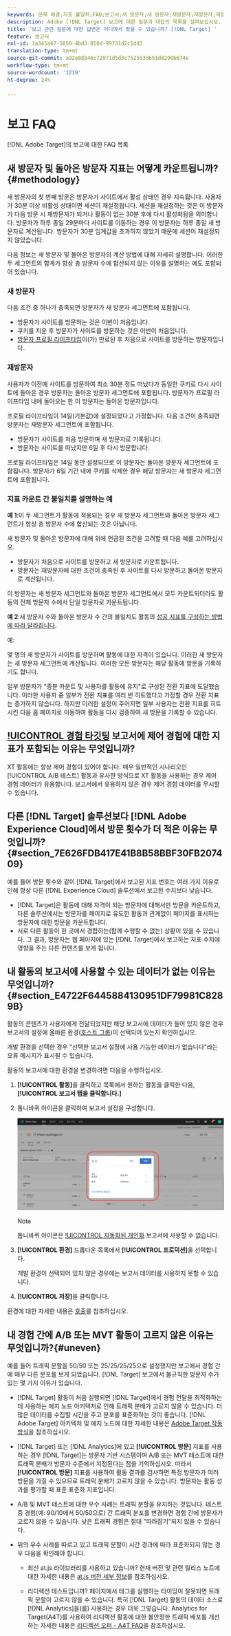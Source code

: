 ```yaml
---
keywords: 문제 해결;지표 불일치;FAQ;보고서;새 방문자;새 방문자;재방문자;재방문자;재방문 방문;새 방문
description: Adobe [!DNL Target] 보고에 대한 질문과 대답의 목록을 살펴보십시오.
title: '보고 관련 질문에 대한 답변은 어디에서 찾을 수 있습니까? [!DNL Target] '
feature: 보고서
exl-id: 1a345a67-5050-4bd3-858d-99731d2c1dd3
translation-type: tm+mt
source-git-commit: a92e88b46c72971d5d3c752593d651d8290b674e
workflow-type: tm+mt
source-wordcount: '1219'
ht-degree: 24%

---
```


# 보고 FAQ

[!DNL Adobe Target]의 보고에 대한 FAQ 목록

## 새 방문자 및 돌아온 방문자 지표는 어떻게 카운트됩니까?{#methodology}

새 방문자의 첫 번째 방문은 방문자가 사이트에서 활성 상태인 경우 지속됩니다.
사용자가 30분 이상 비활성 상태이면 세션이 재설정됩니다. 세션을 재설정하는 것은 이 방문자가 다음 방문 시 재방문자가 되거나 활동이 없는 30분 후에 다시 활성화됨을 의미합니다.
방문자가 하루 종일 29분마다 사이트를 이동하는 경우 이 방문자는 하루 종일 새 방문자로 계산됩니다. 방문자가 30분 임계값을 초과하지 않았기 때문에 세션이 재설정되지 않았습니다.

다음 정보는 새 방문자 및 돌아온 방문자의 계산 방법에 대해 자세히 설명합니다. 이러한 두 세그먼트의 합계가 항상 총 방문자 수에 합산되지 않는 이유를 설명하는 예도 포함되어 있습니다.

### 새 방문자

다음 조건 중 하나가 충족되면 방문자가 새 방문자 세그먼트에 포함됩니다.

* 방문자가 사이트를 방문하는 것은 이번이 처음입니다.
* 쿠키를 지운 후 방문자가 사이트를 방문하는 것은 이번이 처음입니다.
* [방문자 프로필 라이프타임](/help/c-target/c-visitor-profile/visitor-profile-lifetime.md)이(가) 만료된 후 처음으로 사이트를 방문하는 방문자입니다.

### 재방문자

사용자가 이전에 사이트를 방문하여 최소 30분 정도 떠났다가 동일한 쿠키로 다시 사이트에 돌아온 경우 방문자는 돌아온 방문자 세그먼트에 포함됩니다. 방문자가 프로필 라이프타임 내에 돌아오는 한 이 방문자는 돌아온 방문자입니다.

프로필 라이프타임이 14일(기본값)에 설정되었다고 가정합니다. 다음 조건이 충족되면 방문자는 재방문자 세그먼트에 포함됩니다.

* 방문자가 사이트를 처음 방문하며 새 방문자로 기록됩니다.
* 방문자는 사이트를 떠났지만 6일 후 다시 방문합니다.

프로필 라이프타임은 14일 동안 설정되므로 이 방문자는 돌아온 방문자 세그먼트에 포함됩니다. 방문자가 6일 기간 내에 쿠키를 삭제한 경우 해당 방문자는 새 방문자 세그먼트에 포함됩니다.

### 지표 카운트 간 불일치를 설명하는 예

**예 1**:이 두 세그먼트가 활동에 적용되는 경우 새 방문자 세그먼트와 돌아온 방문자 세그먼트가 항상 총 방문자 수에 합산되는 것은 아닙니다.

새 방문자 및 돌아온 방문자에 대해 위에 언급된 조건을 고려할 때 다음 예를 고려하십시오.

* 방문자가 처음으로 사이트를 방문하고 새 방문자로 카운트됩니다.
* 방문자는 재방문자에 대한 조건이 충족된 후 사이트를 다시 방문하고 돌아온 방문자로 계산됩니다.

이 방문자는 새 방문자 세그먼트와 돌아온 방문자 세그먼트에서 모두 카운트되더라도 활동의 전체 방문자 수에서 단일 방문자로 카운트됩니다.

**예 2**:새 방문자 수와 돌아온 방문자 수 간의 불일치도 활동의  [성공 지표를 구성하는 방법에 따라 달라집니다](/help/c-activities/r-success-metrics/success-metrics.md).

예:

몇 명의 새 방문자가 사이트를 방문하며 활동에 대한 자격이 있습니다. 이러한 새 방문자는 새 방문자 세그먼트에 계산됩니다. 이러한 모든 방문자는 해당 활동에 방문을 기록하기도 합니다.

일부 방문자가 &quot;증분 카운트 및 사용자를 활동에 유지&quot;로 구성된 전환 지표에 도달했습니다. 이러한 사용자 중 일부가 전환 지표를 여러 번 히트했다고 가정할 경우 전환 지표는 증가하지 않습니다. 하지만 이러한 설정이 주어지면 일부 사용자는 전환 지표를 히트 시킨 다음 홈 페이지로 이동하여 활동을 다시 검증하여 새 방문을 기록할 수 있습니다.

## [!UICONTROL 경험 타깃팅](XT) 보고서에 제어 경험에 대한 지표가 포함되는 이유는 무엇입니까?

XT 활동에는 항상 제어 경험이 있어야 합니다. 매우 일반적인 시나리오인 [!UICONTROL A/B 테스트] 활동과 유사한 방식으로 XT 활동을 사용하는 경우 제어 경험 데이터가 유용합니다. 보고서에서 유용하지 않은 경우 제어 경험 데이터를 무시할 수 있습니다.

## 다른 [!DNL Target] 솔루션보다 [!DNL Adobe Experience Cloud]에서 방문 횟수가 더 적은 이유는 무엇입니까? {#section_7E626FDB417E41B8B58BBF30FB207409}

예를 들어 방문 횟수와 같이 [!DNL Target]에서 보고된 지표 번호는 여러 가지 이유로 인해 항상 다른 [!DNL Experience Cloud] 솔루션에서 보고된 수치보다 낮습니다.

* [!DNL Target]은 활동에 대해 자격이 되는 방문자에 대해서만 방문을 카운트하고, 다른 솔루션에서는 방문자를 페이지로 유도한 활동과 관계없이 페이지를 표시하는 방문자에 대한 방문을 카운트합니다.
* 서로 다른 활동이 한 곳에서 경합하는(함께 수행할 수 없는) 상황이 있을 수 있습니다. 그 결과, 방문자는 웹 페이지에 있는 [!DNL Target]에서 보고하는 지표 수치에 영향을 주는 다른 컨텐츠를 보게 됩니다.

## 내 활동의 보고서에 사용할 수 있는 데이터가 없는 이유는 무엇입니까? {#section_E4722F6445884130951DF79981C8289B}

활동의 콘텐츠가 사용자에게 전달되었지만 해당 보고서에 데이터가 들어 있지 않은 경우 보고서의 설정에 올바른 환경([호스트 그룹](/help/administrating-target/hosts.md))이 선택되어 있는지 확인하십시오.

개발 환경을 선택한 경우 &quot;선택한 보고서 설정에 사용 가능한 데이터가 없습니다&quot;라는 오류 메시지가 표시될 수 있습니다.

활동의 보고서에 대한 환경을 변경하려면 다음을 수행하십시오.

1. **[!UICONTROL 활동]**&#x200B;을 클릭하고 목록에서 원하는 활동을 클릭한 다음, **[!UICONTROL 보고서 탭을 클릭합니다.]**
1. 톱니바퀴 아이콘을 클릭하여 보고서 설정을 구성합니다.

   ![A/B 설정 대화 상자](/help/c-reports/c-report-settings/assets/ab_settings_dialog.png)

   >[!NOTE]
   >
   >톱니바퀴 아이콘은 [!UICONTROL 자동화된 개인화](AP) 보고서에 사용할 수 없습니다.

1. **[!UICONTROL 환경]** 드롭다운 목록에서 **[!UICONTROL 프로덕션]**&#x200B;을 선택합니다.

   개발 환경이 선택되어 있지 않은 경우에는 보고서 데이터를 사용하지 못할 수 있습니다.

1. **[!UICONTROL 저장]**&#x200B;을 클릭합니다.

환경에 대한 자세한 내용은 [호출](/help/administrating-target/hosts.md#concept_516BB01EBFBD4449AB03940D31AEB66E)를 참조하십시오.

## 내 경험 간에 A/B 또는 MVT 활동이 고르지 않은 이유는 무엇입니까?{#uneven}

예를 들어 트래픽 분할을 50/50 또는 25/25/25/25으로 설정했지만 보고에서 경험 간에 매우 다른 분포를 보게 되었습니다. [!DNL Target] 보고에서 불규칙한 방문자 수가 있는 몇 가지 이유가 있습니다.

* [!DNL Target] 활동이 처음 실행되면 [!DNL Target]에서 경험 전달을 최적화하는 데 사용하는 에지 노드 아키텍처로 인해 트래픽 분배가 고르지 않을 수 있습니다. 더 많은 데이터를 수집할 시간을 주고 분포를 표준화하는 것이 좋습니다. [!DNL Adobe Target] 아키텍처 및 에지 노드에 대한 자세한 내용은 [Adobe Target 작동 방식](/help/c-intro/how-target-works.md)을 참조하십시오.
* [!DNL Target] 또는 [!DNL Analytics]에 있고 **[!UICONTROL 방문]** 지표를 사용하는 경우 [!DNL Target]는 방문자 기반 시스템이며 A/B 또는 MVT 테스트에 대한 트래픽 분배가 방문자 수준에서 지정된다는 점을 기억하십시오. 따라서 **[!UICONTROL 방문]** 지표를 사용하여 활동 결과를 검사하면 특정 방문자가 여러 방문을 가질 수 있으므로 트래픽 분배가 고르지 않을 수 있습니다. 방문자는 활동 성과를 평가할 때 표준 표준화 지표입니다.
* A/B 및 MVT 테스트에 대한 우수 사례는 트래픽 분할을 유지하는 것입니다. 테스트 중 경험(예: 90/10에서 50/50으로) 간 트래픽 분포를 변경하면 경험 간에 방문자가 고르지 않을 수 있습니다. 낮은 트래픽 경험은 절대 &quot;따라잡기&quot;되지 않을 수 있습니다.
* 위의 우수 사례를 따르고 있고 트래픽 분할이 시간 경과에 따라 표준화되지 않는 경우 다음을 확인해야 합니다.

   * 최신 at.js 라이브러리를 사용하고 있습니까? 현재 버전 및 관련 릴리스 노트에 대한 자세한 내용은 [at.js 버전 세부 정보](/help/c-implementing-target/c-implementing-target-for-client-side-web/target-atjs-versions.md)를 참조하십시오.

   * 리디렉션 테스트입니까? 페이지에서 태그를 실행하는 타이밍이 잘못되면 트래픽 분할이 고르지 않을 수 있습니다. 특히 [!DNL Target] 활동의 데이터 소스로 [!DNL Analytics]을(를) 사용하는 경우 더욱 그렇습니다. Analytics for Target(A4T)를 사용하여 리디렉션 활동에 대한 불안정한 트래픽 배포를 개선하는 자세한 내용은 [리디렉션 오퍼 - A4T FAQ](/help/c-integrating-target-with-mac/a4t/r-a4t-faq/a4t-faq-redirect-offers.md)을 참조하십시오.
